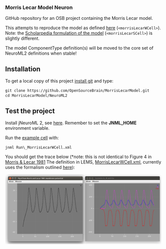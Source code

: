 ### Morris Lecar Model Neuron

GitHub repository for an OSB project containing the Morris Lecar model.


This attempts to reproduce the model as defined [here](http://en.wikipedia.org/wiki/Morris%E2%80%93Lecar_model) (`<morrisLecarWCell>`). 
Note: the [Scholarpedia formulation of the model](http://www.scholarpedia.org/article/Morris-Lecar) (`<morrisLecarSCell>`) is slightly 
different. 

The model ComponentType definition(s) will be moved to the core set of NeuroML2 definitions when stable!

Installation
------------

To get a local copy of this project [install git](https://help.github.com/articles/set-up-git) and type:

    git clone https://github.com/OpenSourceBrain/MorrisLecarModel.git
    cd MorrisLecarModel/NeuroML2

Test the project
----------------

Install jNeuroML 2, see [here](https://github.com/NeuroML/jNeuroML). Remember to set the **JNML\_HOME** environment variable.

Run the [example cell](https://github.com/OpenSourceBrain/MorrisLecarModel/blob/master/NeuroML2/Run_MorrisLecarWCell.xml) with:

    jnml Run\_MorrisLecarWCell.xml

You should get the trace below (\*note: this is not identical to Figure 4 in [Morris & Lecar 1981](http://jaguar.biologie.hu-berlin.de/downloads/Fachkurs/SS2010/Morris_Lecar_1981.*) 
The definition in LEMS, [MorrisLecarWCell.xml](https://github.com/OpenSourceBrain/MorrisLecarModel/blob/master/NeuroML2/MorrisLecarWCell.xml), 
currently uses the formalism outlined [here](http://en.wikipedia.org/wiki/Morris%E2%80%93Lecar_model)):

![](NeuroML2/images/ML.png)

